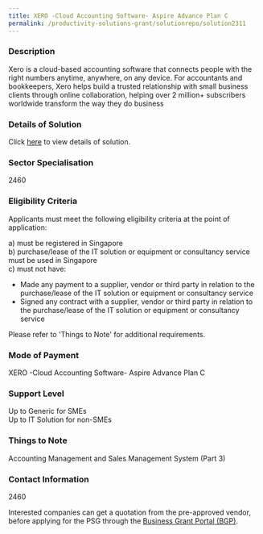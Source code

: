 ```yaml
---
title: XERO -Cloud Accounting Software- Aspire Advance Plan C
permalink: /productivity-solutions-grant/solutionrepo/solution2311
---
```


### Description

Xero is a cloud-based accounting software that connects people with the right numbers anytime, anywhere, on any device. For accountants and bookkeepers, Xero helps build a trusted relationship with small business clients through online collaboration, helping over 2 million+ subscribers worldwide transform the way they do business

### Details of Solution

Click <a href='Clooud Consulting LLP' target='_blank' rel='noopener'>here</a> to view details of solution.

### Sector Specialisation

 2460 

### Eligibility Criteria

Applicants must meet the following eligibility criteria at the point of application:

a) must be registered in Singapore <br>
b) purchase/lease of the IT solution or equipment or consultancy service must be used in Singapore <br>
c) must not have:
- Made any payment to a supplier, vendor or third party in relation to the purchase/lease of the IT solution or equipment or consultancy service
- Signed any contract with a supplier, vendor or third party in relation to the purchase/lease of the IT solution or equipment or consultancy service

Please refer to 'Things to Note' for additional requirements.

### Mode of Payment
XERO -Cloud Accounting Software- Aspire Advance Plan C

### Support Level
Up to Generic for SMEs <br>
Up to IT Solution for non-SMEs

### Things to Note
Accounting Management and Sales Management System (Part 3)

### Contact Information
2460

Interested companies can get a quotation from the pre-approved vendor, before applying for the PSG through the <a target='_blank' rel='noopener' href='https://www.businessgrants.gov.sg/'>Business Grant Portal (BGP)</a>.
